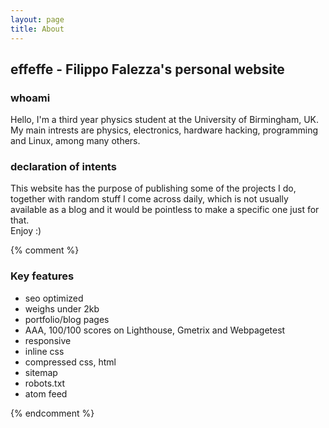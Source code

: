 ```yaml
---
layout: page
title: About
---
```


## effeffe - Filippo Falezza's personal website
### whoami
Hello, I'm a third year physics student at the University of Birmingham, UK.  
My main intrests are physics, electronics, hardware hacking, programming and Linux, among many others.

### declaration of intents
This website has the purpose of publishing some of the projects I do, together with random stuff I come across daily, which is not usually available as a blog and it would be pointless to make a specific one just for that.  
Enjoy :)

{% comment %}
### Key features

- seo optimized
- weighs under 2kb
- portfolio/blog pages
- AAA, 100/100 scores on Lighthouse, Gmetrix and Webpagetest
- responsive
- inline css
- compressed css, html
- sitemap
- robots.txt
- atom feed

{% endcomment %}

